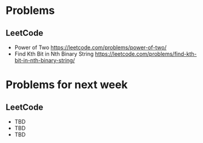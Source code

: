 # Problems
## LeetCode
- Power of Two https://leetcode.com/problems/power-of-two/
- Find Kth Bit in Nth Binary String https://leetcode.com/problems/find-kth-bit-in-nth-binary-string/

# Problems for next week
## LeetCode
- TBD
- TBD
- TBD
